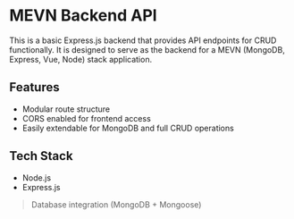 # MEVN Backend API

This is a basic Express.js backend that provides API endpoints for CRUD functionally. It is designed to serve as the backend for a MEVN (MongoDB, Express, Vue, Node) stack application.

## Features

- Modular route structure
- CORS enabled for frontend access
- Easily extendable for MongoDB and full CRUD operations

## Tech Stack

- Node.js
- Express.js

> Database integration (MongoDB + Mongoose)
